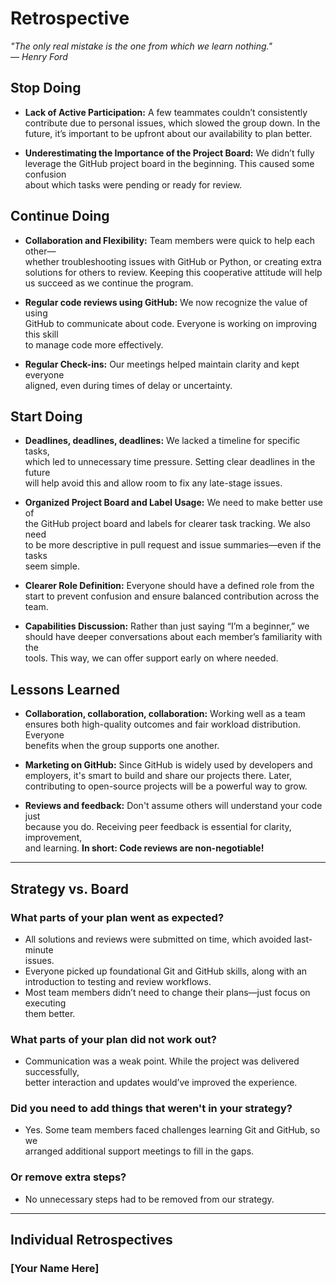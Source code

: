 <!-- this template is for inspiration, feel free to change it however you like! -->

# Retrospective

*"The only real mistake is the one from which we learn nothing."*  
*— Henry Ford*

## Stop Doing

- **Lack of Active Participation:** A few teammates couldn’t consistently  
  contribute due to personal issues, which slowed the group down. In the  
  future, it’s important to be upfront about our availability to plan better.

- **Underestimating the Importance of the Project Board:** We didn’t fully  
  leverage the GitHub project board in the beginning. This caused some confusion  
  about which tasks were pending or ready for review.

## Continue Doing

- **Collaboration and Flexibility:** Team members were quick to help each other—  
  whether troubleshooting issues with GitHub or Python, or creating extra  
  solutions for others to review. Keeping this cooperative attitude will help  
  us succeed as we continue the program.

- **Regular code reviews using GitHub:** We now recognize the value of using  
  GitHub to communicate about code. Everyone is working on improving this skill  
  to manage code more effectively.

- **Regular Check-ins:** Our meetings helped maintain clarity and kept everyone  
  aligned, even during times of delay or uncertainty.

## Start Doing

- **Deadlines, deadlines, deadlines:** We lacked a timeline for specific tasks,  
  which led to unnecessary time pressure. Setting clear deadlines in the future  
  will help avoid this and allow room to fix any late-stage issues.

- **Organized Project Board and Label Usage:** We need to make better use of  
  the GitHub project board and labels for clearer task tracking. We also need  
  to be more descriptive in pull request and issue summaries—even if the tasks  
  seem simple.

- **Clearer Role Definition:** Everyone should have a defined role from the  
  start to prevent confusion and ensure balanced contribution across the team.

- **Capabilities Discussion:** Rather than just saying “I’m a beginner,” we  
  should have deeper conversations about each member’s familiarity with the  
  tools. This way, we can offer support early on where needed.

## Lessons Learned

- **Collaboration, collaboration, collaboration:** Working well as a team  
  ensures both high-quality outcomes and fair workload distribution. Everyone  
  benefits when the group supports one another.

- **Marketing on GitHub:** Since GitHub is widely used by developers and  
  employers, it's smart to build and share our projects there. Later,  
  contributing to open-source projects will be a powerful way to grow.

- **Reviews and feedback:** Don't assume others will understand your code just  
  because you do. Receiving peer feedback is essential for clarity, improvement,  
  and learning. **In short: Code reviews are non-negotiable!**

---

## Strategy vs. Board

### What parts of your plan went as expected?

- All solutions and reviews were submitted on time, which avoided last-minute  
  issues.  
- Everyone picked up foundational Git and GitHub skills, along with an  
  introduction to testing and review workflows.  
- Most team members didn’t need to change their plans—just focus on executing  
  them better.

### What parts of your plan did not work out?

- Communication was a weak point. While the project was delivered successfully,  
  better interaction and updates would’ve improved the experience.

### Did you need to add things that weren't in your strategy?

- Yes. Some team members faced challenges learning Git and GitHub, so we  
  arranged additional support meetings to fill in the gaps.

### Or remove extra steps?

- No unnecessary steps had to be removed from our strategy.

---

## Individual Retrospectives

### [Your Name Here]

<!-- reflect on your contributions, challenges and progress in this milestone -->
